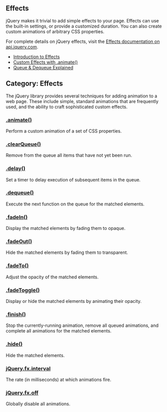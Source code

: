 ## **Effects**

jQuery makes it trivial to add simple effects to your page. Effects can use the built-in settings, or provide a customized duration. You can also create custom animations of arbitrary CSS properties.

For complete details on jQuery effects, visit the [Effects documentation on api.jquery.com](http://api.jquery.com/category/effects/).

* [Introduction to Effects](http://learn.jquery.com/effects/intro-to-effects/)
* [Custom Effects with .animate\(\)](http://learn.jquery.com/effects/custom-effects/)
* [Queue & Dequeue Explained](http://learn.jquery.com/effects/queue-and-dequeue-explained/)

## **Category: Effects**

The jQuery library provides several techniques for adding animation to a web page. These include simple, standard animations that are frequently used, and the ability to craft sophisticated custom effects.

### **[.animate\(\)](http://api.jquery.com/animate/ "Permalink to .animate()")**

Perform a custom animation of a set of CSS properties.

### **[.clearQueue\(\)](http://api.jquery.com/clearQueue/ "Permalink to .clearQueue()")**

Remove from the queue all items that have not yet been run.

### [**.delay\(\)**](http://api.jquery.com/delay/ "Permalink to .delay()")

Set a timer to delay execution of subsequent items in the queue.

### **[.dequeue\(\)](http://api.jquery.com/dequeue/ "Permalink to .dequeue()")**

Execute the next function on the queue for the matched elements.

### **[.fadeIn\(\)](http://api.jquery.com/fadeIn/ "Permalink to .fadeIn()")**

Display the matched elements by fading them to opaque.

### **[.fadeOut\(\)](http://api.jquery.com/fadeOut/ "Permalink to .fadeOut()")**

Hide the matched elements by fading them to transparent.

### **[.fadeTo\(\)](http://api.jquery.com/fadeTo/ "Permalink to .fadeTo()")**

Adjust the opacity of the matched elements.

### **[.fadeToggle\(\)](http://api.jquery.com/fadeToggle/ "Permalink to .fadeToggle()")**

Display or hide the matched elements by animating their opacity.

### **[.finish\(\)](http://api.jquery.com/finish/ "Permalink to .finish()")**

Stop the currently-running animation, remove all queued animations, and complete all animations for the matched elements.

### **[.hide\(\)](http://api.jquery.com/hide/ "Permalink to .hide()")**

Hide the matched elements.



### [**jQuery.fx.interval**](http://api.jquery.com/jQuery.fx.interval/ "Permalink to jQuery.fx.interval")

The rate \(in milliseconds\) at which animations fire.

### [**jQuery.fx.off**](http://api.jquery.com/jQuery.fx.off/ "Permalink to jQuery.fx.off")

Globally disable all animations.

